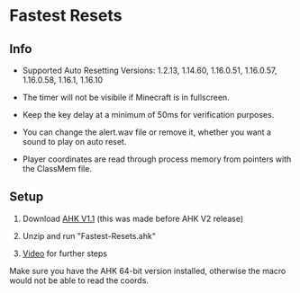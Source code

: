 # Fastest Resets
## Info
* Supported Auto Resetting Versions: 1.2.13, 1.14.60, 1.16.0.51, 1.16.0.57, 1.16.0.58, 1.16.1, 1.16.10

* The timer will not be visibile if Minecraft is in fullscreen.

* Keep the key delay at a minimum of 50ms for verification purposes.

* You can change the alert.wav file or remove it, whether you want a sound to play on auto reset.

* Player coordinates are read through process memory from pointers with the ClassMem file.

## Setup

1. Download [AHK V1.1](https://www.autohotkey.com/download/ahk-install.exe) (this was made before AHK V2 release)

2. Unzip and run "Fastest-Resets.ahk"

3. [Video](https://youtu.be/McyDSGNkbVU) for further steps


Make sure you have the AHK 64-bit version installed, otherwise the macro would not be able to read the coords.